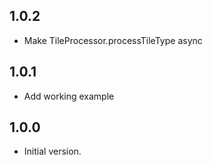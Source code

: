 ## 1.0.2

- Make TileProcessor.processTileType async


## 1.0.1

- Add working example


## 1.0.0

- Initial version.
